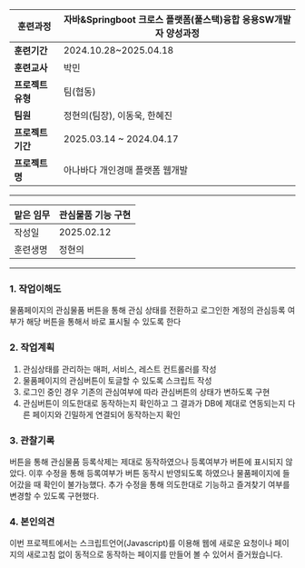 
| **훈련과정**    | 자바&Springboot 크로스 플랫폼(풀스택)융합 응용SW개발자 양성과정 |
| ----------- | ----------------------------------------- |
| **훈련기간**    | 2024.10.28~2025.04.18                     |
| **훈련교사**    | 박민                                        |
| **프로젝트 유형** | 팀(협동)                                     |
| **팀원**      | 정현의(팀장), 이동욱, 한혜진                         |
| **프로젝트 기간** | 2025.03.14 ~ 2024.04.17                   |
| **프로젝트명**   | 아나바다 개인경매 플랫폼 웹개발                         |

---

| 맡은 임무 | 관심물품 기능 구현 |
| ----- | ---------- |
| 작성일   | 2025.02.12 |
| 훈련생명  | 정현의        |

---

### 1. 작업이해도

물품페이지의 관심물품 버튼을 통해 관심 상태를 전환하고 로그인한 계정의 관심등록 여부가 해당 버튼을 통해서 바로 표시될 수 있도록 한다

### 2. 작업계획

1. 관심상태를 관리하는 매퍼, 서비스, 레스트 컨트롤러를 작성
2. 물품페이지의 관심버튼이 토글할 수 있도록 스크립트 작성
3. 로그인 중인 경우 기존의 관심여부에 따라 관심버튼의 상태가 변하도록 구현
4. 관심버튼이 의도한대로 동작하는지 확인하고 그 결과가 DB에 제대로 연동되는지 다른 페이지와 긴밀하게 연결되어 동작하는지 확인
### 3. 관찰기록

버튼을 통해 관심물품 등록삭제는 제대로 동작하였으나 등록여부가 버튼에 표시되지 않았다.
이후 수정을 통해 등록여부가 버튼 동작시 반영되도록 하였으나 물품페이지에 들어갔을 때 확인이 불가능했다.
추가 수정을 통해 의도한대로 기능하고 즐겨찾기 여부를 변경할 수 있도록 구현했다.
### 4. 본인의견

이번 프로젝트에서는 스크립트언어(Javascript)를 이용해 웹에 새로운 요청이나 페이지의 새로고침 없이 동적으로 동작하는 페이지를 만들어 볼 수 있어서 즐거웠습니다.
